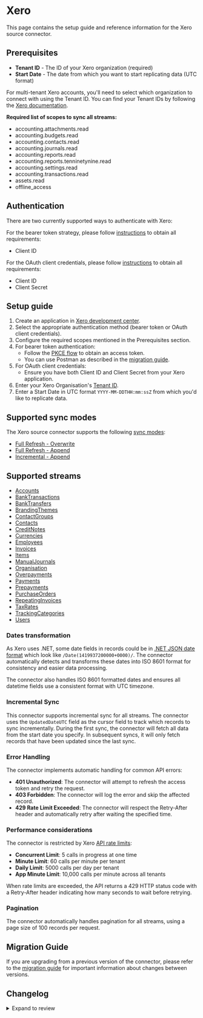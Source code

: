# Xero

This page contains the setup guide and reference information for the Xero source connector.

## Prerequisites

- **Tenant ID** - The ID of your Xero organization (required)
- **Start Date** - The date from which you want to start replicating data (UTC format)

For multi-tenant Xero accounts, you'll need to select which organization to connect with using the Tenant ID. You can find your Tenant IDs by following the [Xero documentation](https://developer.xero.com/documentation/guides/oauth2/auth-flow/#xero-tenants).

**Required list of scopes to sync all streams:**

- accounting.attachments.read
- accounting.budgets.read
- accounting.contacts.read
- accounting.journals.read
- accounting.reports.read
- accounting.reports.tenninetynine.read
- accounting.settings.read
- accounting.transactions.read
- assets.read
- offline_access

## Authentication

There are two currently supported ways to authenticate with Xero:

For the bearer token strategy, please follow [instructions](https://developer.xero.com/documentation/guides/oauth2/pkce-flow/) to obtain all requirements:
- Client ID

For the OAuth client credentials, please follow [instructions](https://developer.xero.com/documentation/guides/oauth2/custom-connections) to obtain all requirements:
- Client ID
- Client Secret

## Setup guide

1. Create an application in [Xero development center](https://developer.xero.com/app/manage/).
2. Select the appropriate authentication method (bearer token or OAuth client credentials).
3. Configure the required scopes mentioned in the Prerequisites section.
4. For bearer token authentication:
   - Follow the [PKCE flow](https://developer.xero.com/documentation/guides/oauth2/pkce-flow/) to obtain an access token.
   - You can use Postman as described in the [migration guide](./xero-migrations.md#using-postman-to-get-access-token).
5. For OAuth client credentials:
   - Ensure you have both Client ID and Client Secret from your Xero application.
6. Enter your Xero Organisation's [Tenant ID](https://developer.xero.com/documentation/guides/oauth2/auth-flow/#xero-tenants).
7. Enter a Start Date in UTC format `YYYY-MM-DDTHH:mm:ssZ` from which you'd like to replicate data.

## Supported sync modes

The Xero source connector supports the following [sync modes](https://docs.airbyte.com/understanding-airbyte/connections/connection-sync-modes):

- [Full Refresh - Overwrite](https://docs.airbyte.com/understanding-airbyte/connections/full-refresh-overwrite/)
- [Full Refresh - Append](https://docs.airbyte.com/understanding-airbyte/connections/full-refresh-append)
- [Incremental - Append](https://docs.airbyte.com/understanding-airbyte/connections/incremental-append)

## Supported streams

- [Accounts](https://developer.xero.com/documentation/api/accounting/accounts)
- [BankTransactions](https://developer.xero.com/documentation/api/accounting/banktransactions)
- [BankTransfers](https://developer.xero.com/documentation/api/accounting/banktransfers)
- [BrandingThemes](https://developer.xero.com/documentation/api/accounting/brandingthemes)
- [ContactGroups](https://developer.xero.com/documentation/api/accounting/contactgroups)
- [Contacts](https://developer.xero.com/documentation/api/accounting/contacts)
- [CreditNotes](https://developer.xero.com/documentation/api/accounting/creditnotes)
- [Currencies](https://developer.xero.com/documentation/api/accounting/currencies)
- [Employees](https://developer.xero.com/documentation/api/accounting/employees)
- [Invoices](https://developer.xero.com/documentation/api/accounting/invoices)
- [Items](https://developer.xero.com/documentation/api/accounting/items)
- [ManualJournals](https://developer.xero.com/documentation/api/accounting/manualjournals)
- [Organisation](https://developer.xero.com/documentation/api/accounting/organisation)
- [Overpayments](https://developer.xero.com/documentation/api/accounting/overpayments)
- [Payments](https://developer.xero.com/documentation/api/accounting/payments)
- [Prepayments](https://developer.xero.com/documentation/api/accounting/prepayments)
- [PurchaseOrders](https://developer.xero.com/documentation/api/accounting/purchaseorders)
- [RepeatingInvoices](https://developer.xero.com/documentation/api/accounting/repeatinginvoices)
- [TaxRates](https://developer.xero.com/documentation/api/accounting/taxrates)
- [TrackingCategories](https://developer.xero.com/documentation/api/accounting/trackingcategories)
- [Users](https://developer.xero.com/documentation/api/accounting/users)

### Dates transformation

As Xero uses .NET, some date fields in records could be in [.NET JSON date format](https://developer.xero.com/documentation/api/accounting/requests-and-responses) which look like `/Date(1419937200000+0000)/`. The connector automatically detects and transforms these dates into ISO 8601 format for consistency and easier data processing.

The connector also handles ISO 8601 formatted dates and ensures all datetime fields use a consistent format with UTC timezone.

### Incremental Sync

This connector supports incremental sync for all streams. The connector uses the `UpdatedDateUTC` field as the cursor field to track which records to sync incrementally. During the first sync, the connector will fetch all data from the start date you specify. In subsequent syncs, it will only fetch records that have been updated since the last sync.

### Error Handling

The connector implements automatic handling for common API errors:
- **401 Unauthorized**: The connector will attempt to refresh the access token and retry the request.
- **403 Forbidden**: The connector will log the error and skip the affected record.
- **429 Rate Limit Exceeded**: The connector will respect the Retry-After header and automatically retry after waiting the specified time.

### Performance considerations

The connector is restricted by Xero [API rate limits](https://developer.xero.com/documentation/guides/oauth2/limits/#api-rate-limits):

- **Concurrent Limit**: 5 calls in progress at one time
- **Minute Limit**: 60 calls per minute per tenant
- **Daily Limit**: 5000 calls per day per tenant
- **App Minute Limit**: 10,000 calls per minute across all tenants

When rate limits are exceeded, the API returns a 429 HTTP status code with a Retry-After header indicating how many seconds to wait before retrying.

### Pagination

The connector automatically handles pagination for all streams, using a page size of 100 records per request.

## Migration Guide

If you are upgrading from a previous version of the connector, please refer to the [migration guide](./xero-migrations.md) for important information about changes between versions.

## Changelog

<details>
  <summary>Expand to review</summary>

| Version | Date       | Pull Request                                             | Subject                                                   |
|:--------|:-----------|:---------------------------------------------------------|:----------------------------------------------------------|
| 2.1.4 | 2025-03-01 | [55142](https://github.com/airbytehq/airbyte/pull/55142) | Update dependencies |
| 2.1.3 | 2025-02-22 | [54526](https://github.com/airbytehq/airbyte/pull/54526) | Update dependencies |
| 2.1.2 | 2025-02-15 | [54042](https://github.com/airbytehq/airbyte/pull/54042) | Update dependencies |
| 2.1.1 | 2025-02-08 | [43841](https://github.com/airbytehq/airbyte/pull/43841) | Update dependencies |
| 2.1.0 | 2024-10-23 | [47264](https://github.com/airbytehq/airbyte/pull/47264) | Migrate to Manifest-only |
| 2.0.1 | 2025-01-10 | [51034](https://github.com/airbytehq/airbyte/pull/51034) | Fix for time part being removed from all datetimes fields |
| 2.0.0 | 2024-06-06 | [39316](https://github.com/airbytehq/airbyte/pull/39316) | Add OAuth and Bearer strategies |
| 1.0.1 | 2024-06-06 | [39264](https://github.com/airbytehq/airbyte/pull/39264) | [autopull] Upgrade base image to v1.2.2 |
| 1.0.0 | 2024-04-30 | [36878](https://github.com/airbytehq/airbyte/pull/36878) | Migrate to low code |
| 0.2.6 | 2024-05-17 | [38330](https://github.com/airbytehq/airbyte/pull/38330) | Updating python dependencies |
| 0.2.5 | 2024-01-11 | [34154](https://github.com/airbytehq/airbyte/pull/34154) | prepare for airbyte-lib |
| 0.2.4 | 2023-11-24 | [32837](https://github.com/airbytehq/airbyte/pull/32837) | Handle 403 error |
| 0.2.3 | 2023-06-19 | [27471](https://github.com/airbytehq/airbyte/pull/27471) | Update CDK to 0.40 |
| 0.2.2 | 2023-06-06 | [27007](https://github.com/airbytehq/airbyte/pull/27007) | Update CDK |
| 0.2.1 | 2023-03-20 | [24217](https://github.com/airbytehq/airbyte/pull/24217) | Certify to Beta |
| 0.2.0 | 2023-03-14 | [24005](https://github.com/airbytehq/airbyte/pull/24005) | Enable in Cloud |
| 0.1.0 | 2021-11-11 | [18666](https://github.com/airbytehq/airbyte/pull/18666) | 🎉 New Source - Xero [python cdk] |

</details>
